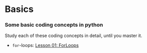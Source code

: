 # Basics

### Some basic coding concepts in python

Study each of these coding concepts in detail, until you master it.

- `for`-loops: [Lesson 01: ForLoops](Lesson_01_ForLoops/README.md)